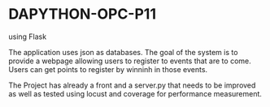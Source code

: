 # DAPYTHON-OPC-P11
using Flask

The application uses json as databases. The goal of the system is to provide a webpage allowing users to register to events that are to come. Users can get points to register by winninh in those events.

The Project has already a front and a server.py that needs to be improved as well as tested using locust and coverage for performance measurement.
